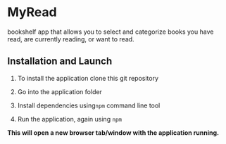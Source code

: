 # MyRead

 bookshelf app that allows you to select and categorize books you have read, are currently reading, or want to read.

## Installation and Launch

1. To install the application clone this git repository

2. Go into the application folder


3. Install dependencies using`npm` command line tool


4. Run the application, again using `npm`


**This will open a new browser tab/window with the application running.**

